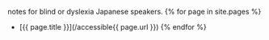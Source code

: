  notes for blind or dyslexia Japanese speakers.
  {% for page in site.pages %}
- [{{ page.title }}](/accessible{{ page.url }}) {% endfor %}

